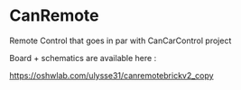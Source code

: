 # CanRemote
 Remote Control that goes in par with CanCarControl project
 
 Board + schematics are available here :
 
 https://oshwlab.com/ulysse31/canremotebrickv2_copy
 
 
 
